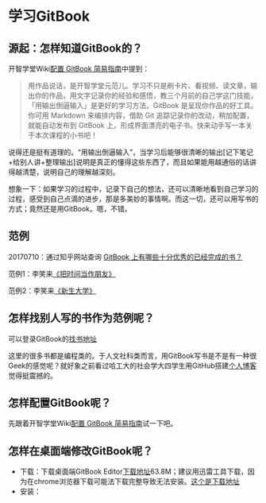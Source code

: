 # 学习GitBook
## 源起：怎样知道GitBook的？
开智学堂Wiki[配置 GitBook 简易指南](https://github.com/OpenMindClub/Share/wiki/HbGitBookSetting)中提到：
>用作品说话，是开智学堂元范儿。学习不只是刷卡片、看视频、读文章，输出你的作品，用文字记录你的经验和感悟，教三个月前的自己学这门技能，「用输出倒逼输入」是更好的学习方法。GitBook 是呈现你作品的好工具。你可用 Markdown 来编排内容，借助 Git 追踪记录你的改动，稍加配置，就能自动发布到 GitBook 上，形成界面漂亮的电子书。快来动手写一本关于本次课程的小书吧！

说得还是挺有道理的。“用输出倒逼输入”，当学习后能够很清晰的输出[记下笔记+给别人讲+整理输出]说明是真正的懂得这些东西了，而且如果能用越通俗的话讲得越清楚，说明自己的理解越深刻。

想象一下：如果学习的过程中，记录下自己的想法，还可以清晰地看到自己学习的过程，感受到自己点滴的进步，那是多美妙的事情啊。而这一切，还可以用写书的方式；竟然还是用GitBook。嗯，不错。
## 范例
20170710：通过知乎网站查询 [GitBook 上有哪些十分优秀的已经完成的书？](https://www.zhihu.com/question/39049150) 

范例1：李笑来[《把时间当作朋友》](https://xiaolai.gitbooks.io/ba-shi-jian-dang-zuo-peng-you/content/) 

范例2：李笑来[《新生大学》](https://b.xinshengdaxue.com/)
## 怎样找别人写的书作为范例呢？
可以登录GitBook的[找书地址](https://www.gitbook.com/explore)

这里的很多书都是编程类的。于人文社科类而言，用GitBook写书是不是有一种很Geek的感觉呢？就好象之前看过哈工大的社会学大四学生用GitHub搭建[个人博客](http://www.sociologist.cn/)觉得挺震撼的。
## 怎样配置GitBook呢？
先跟着开智学堂Wiki[配置 GitBook 简易指南](https://github.com/OpenMindClub/Share/wiki/HbGitBookSetting)试一下吧。
## 怎样在桌面端修改GitBook呢？
* 下载：下载桌面端GitBook Editor[下载地址](https://www.gitbook.com/editor)63.8M；建议用迅雷工具下载，因为在chrome浏览器下载可能法下载完整导致无法安装。[这个是下载地址](https://www.gitbook.com/editor/windows/download)
* 安装：

